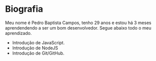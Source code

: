 # Biografia
Meu nome é Pedro Baptista Campos, tenho 29 anos e estou há 3 meses  aprendendendo a ser um bom desenvolvedor. Segue abaixo todo o meu aprendizado.
 - Introdução de JavaScript.
 - Introdução de NodeJS
 - Introdução de Git/GitHub.
